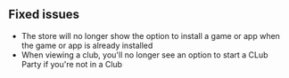 ## Fixed issues
- The store will no longer show the option to install a game or app when the game or app is already installed
- When viewing a club, you'll no longer see an option to start a CLub Party if you're not in a Club